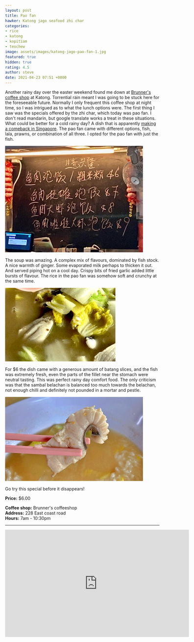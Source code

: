 ```yaml
---
layout: post
title: Pao fan
hawker: Katong jago seafood zhi char
categories:
- rice
- katong
- kopitiam
- teochew
image: assets/images/katong-jago-pao-fan-1.jpg
featured: true
hidden: true
rating: 4.5
author: steve
date: 2021-04-23 07:51 +0800
---
```

Another rainy day over the easter weekend found me down at [Brunner's coffee shop](https://www.facebook.com/Brunners-Coffeeshop-FB-189197318523252/) at Katong. Torrential rain meant I was going to be stuck here for the foreseeable future. Normally I only frequent this coffee shop at night time, so I was intrigued as to what the lunch options were. The first thing I saw was the specials offered by the zhi char, which today was pao fan. I don't read mandarin, but google translate works a treat in these situations. What could be better for a cold rainy day? A dish that is apparently [making a comeback in Singapore](https://www.straitstimes.com/life/food/pao-fan-fever-is-on-in-singapore-with-new-entrants-targeting-the-mass-market). The pao fan came with different options, fish, lala, prawns, or combination of all three. I opted for the pao fan with just the fish.

![Zhi char specials board](/assets/images/katong-jago-pao-fan-3.jpg "The different pao fan options on the specials board")

The soup was amazing. A complex mix of flavours, dominated by fish stock. A nice warmth of ginger. Some evaporated milk perhaps to thicken it out. And served piping hot on a cool day. Crispy bits of fried garlic added little bursts of flavour. The rice in the pao fan was somehow soft and crunchy at the same time.

![Pao fan](/assets/images/katong-jago-pao-fan-movie.gif "The rice in the pao fan")

For $6 the dish came with a generous amount of batang slices, and the fish was extremely fresh, even the parts of the fillet near the stomach were neutral tasting. This was perfect rainy day comfort food. The only criticism was that the sambal belachan is balanced too much towards the belachan, not enough chilli and definitely not pounded in a mortar and pestle.

![Batang fillet in pao fan](/assets/images/katong-jago-pao-fan-2.jpg "Some of the batang in the pao fan")

Go try this special before it disappears!

**Price:** $6.00  

**Coffee shop:** Brunner's coffeeshop  
**Address:** 228 East coast road  
**Hours:** 7am - 10:30pm  

***  

<iframe src="https://www.google.com/maps/embed?pb=!1m18!1m12!1m3!1d3988.7794601923756!2d103.90540321421255!3d1.3075220990463587!2m3!1f0!2f0!3f0!3m2!1i1024!2i768!4f13.1!3m3!1m2!1s0x31da180cb49f7da1%3A0x9a27afd271b9961f!2sBrunners%20Coffeeshop!5e0!3m2!1sen!2ssg!4v1571715947289!5m2!1sen!2ssg" width="600" height="350" frameborder="0" style="border:0;" allowfullscreen=""></iframe>
